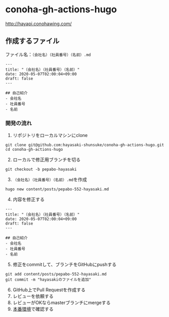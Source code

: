 # conoha-gh-actions-hugo
http://hayapi.conohawing.com/


## 作成するファイル
ファイル名：`（会社名）（社員番号）（名前）.md`

```
---
title: "（会社名）（社員番号）（名前）"
date: 2020-05-07T02:00:04+09:00
draft: false
---

## 自己紹介
- 会社名
- 社員番号
- 名前

```

### 開発の流れ

1. リポジトリをローカルマシンにclone
```
git clone git@github.com:hayasaki-shunsuke/conoha-gh-actions-hugo.git
cd conoha-gh-actions-hugo
```
2. ローカルで修正用ブランチを切る
```
git checkout -b pepabo-hayasaki
```
3. `（会社名）（社員番号）（名前）.md`を作成
```
hugo new content/posts/pepabo-552-hayasaki.md
```
4. 内容を修正する
```text:sample
---
title: "（会社名）（社員番号）（名前）"
date: 2020-05-07T02:00:04+09:00
draft: false
---

## 自己紹介
- 会社名
- 社員番号
- 名前
```
5. 修正をcommitして、ブランチをGitHubにpushする
```
git add content/posts/pepabo-552-hayasaki.md
git commit -m "hayasakiのファイルを追加"
```
6. GitHub上でPull Requestを作成する
7. レビューを依頼する
8. レビューがOKならmasterブランチにmergeする
9.  [本番環境](http://hayapi.conohawing.com/)で確認する
